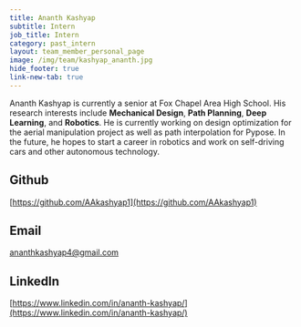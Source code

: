 ```yaml
---
title: Ananth Kashyap
subtitle: Intern
job_title: Intern
category: past_intern
layout: team_member_personal_page
image: /img/team/kashyap_ananth.jpg
hide_footer: true
link-new-tab: true
---
```


Ananth Kashyap is currently a senior at Fox Chapel Area High School. His research interests include **Mechanical Design**, **Path Planning**, **Deep Learning**, and **Robotics**. He is currently working on design optimization for the aerial manipulation project as well as path interpolation for Pypose. In the future, he hopes to start a career in robotics and work on self-driving cars and other autonomous technology.

## Github

[https://github.com/AAkashyap1](https://github.com/AAkashyap1)

## Email

<a> ananthkashyap4@gmail.com </a>

## LinkedIn

[https://www.linkedin.com/in/ananth-kashyap/](https://www.linkedin.com/in/ananth-kashyap/)
